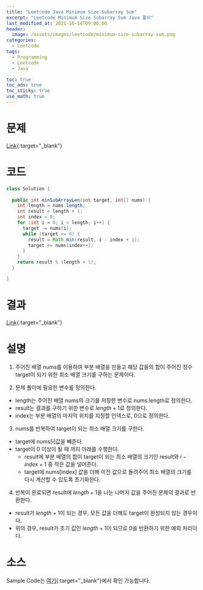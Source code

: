 ```yaml
---
title: "Leetcode Java Minimum Size Subarray Sum"
excerpt: "Leetcode Minimum Size Subarray Sum Java 풀이"
last_modified_at: 2021-10-14T09:00:00
header:
  image: /assets/images/leetcode/minimum-size-subarray-sum.png
categories:
  - Leetcode
tags:
  - Programming
  - Leetcode
  - Java

toc: true
toc_ads: true
toc_sticky: true
use_math: true
---
```

# 문제
[Link](https://leetcode.com/problems/minimum-size-subarray-sum/){:target="_blank"}

# 코드
```java
class Solution {
  
  public int minSubArrayLen(int target, int[] nums) {
    int length = nums.length;
    int result = length + 1;
    int index = 0;
    for (int i = 0; i < length; i++) {
      target -= nums[i];
      while (target <= 0) {
        result = Math.min(result, i - index + 1);
        target += nums[index++];
      }
    }
    return result % (length + 1);
  }

}
```

# 결과
[Link](https://leetcode.com/submissions/detail/570826483/){:target="_blank"}

# 설명
1. 주어진 배열 nums를 이용하여 부분 배열을 만들고 해당 값들의 합이 주어진 정수 target이 되기 위한 최소 배열 크기를 구하는 문제이다.

2. 문제 풀이에 필요한 변수를 정의한다.
- length는 주어진 배열 nums의 크기를 저장한 변수로 nums.length로 정의한다.
- result는 결과를 구하기 위한 변수로 $length + 1$로 정의한다.
- index는 부분 배열의 마지막 위치를 지정할 인덱스로, 0으로 정의한다.

3. nums를 반복하여 target이 되는 최소 배열 크기를 구한다.
- target에 nums[i]값을 빼준다.
- target이 0 이상이 될 때 까지 아래를 수행한다.
  - result에 부분 배열의 합이 target이 되는 최소 배열의 크기인 result와 $i - index + 1$ 중 작은 값을 넣어준다.
  - target에 nums[index] 값을 더해 이전 값으로 돌려주어 최소 배열의 크기를 다시 계산할 수 있도록 초기화한다.

4. 반복이 완료되면 result에 $length + 1$을 나눈 나머지 값을 주어진 문제의 결과로 반환한다.
- result가 $length + 1$이 되는 경우, 모든 값을 더해도 target이 완성되지 않는 경우이다.
- 위의 경우, result가 초기 값인 $length + 1$이 되므로 0을 반환하기 위한 예외 처리이다.

# 소스
Sample Code는 [여기](https://github.com/GracefulSoul/leetcode/blob/master/src/main/java/gracefulsoul/problems/MinimumSizeSubarraySum.java){:target="_blank"}에서 확인 가능합니다.